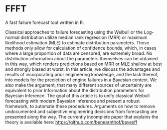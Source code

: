 # FFFT
A fast failure forecast tool written in R.  

Classical approaches to failure forecasting using the Weibull or the Log-normal distribution utilize median rank regression (MRR) or maximum likelihood estimation (MLE) to estimate distribution parameters. These methods only allow for calculation of confidence bounds, which, in cases where a large proportion of data are censored, are extremely broad. No distribution information about the parameters themselves can be obtained in this way, which renders predictions based on MRR or MLE shallow at best and strongly biased at worst. In this article, we discuss the advantages and results of incorporating prior engineering knowledge, and the lack thereof, into models for the prediction of engine failures in a Bayesian context. We also make the argument, that many different sources of uncertainty are equivalent to prior Information about the distribution parameters for Bayesian Inference. The goal of this article is to unify classical Weibull forecasting with modern Bayesian inference and present a robust framework, to automate these procedures. Arguments on how to remove undocumented and subjective engineering decisions from forecasting are presented along the way. 
The currently incomplete paper that explains the theory is available here: 
https://github.com/benearnthof/bayesff
